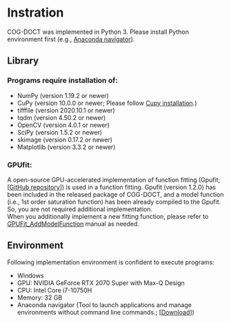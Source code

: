 Instration
============
COG-DOCT was implemented in Python 3. Please install Python environment first (e.g., [Anaconda navigator](https://www.anaconda.com/download)). 

Library
---------
### Programs require installation of: 
- NumPy (version 1.19.2 or newer)
- CuPy (version 10.0.0 or newer; Please follow [Cupy installation](https://docs.cupy.dev/en/stable/install.html).)
- tifffile (version 2020.10.1 or newer)
- tqdm (version 4.50.2 or newer)
- OpenCV (version 4.0.1 or newer)
- SciPy (version 1.5.2 or newer)
- skimage (version 0.17.2 or newer)
- Matplotlib (version 3.3.2 or newer)

### GPUfit:
 A open-source GPU-accelerated implementation of function fitting (Gpufit; [[GitHub repository](https://github.com/gpufit/Gpufit)]) is used in a function fitting. Gpufit (version 1.2.0) has been included in the released package of COG-DOCT, and a model function (i.e., 1st order saturation function) has been already compiled to the Gpufit. So, you are not required additional implementation.  
 When you additionally implement a new fitting function, please refer to [GPUFit_AddModelFunction](\GPUFit_AddModelFunction.pdf) manual as needed. 


Environment
-------------
Following implementation environment is confident to execute programs:
- Windows
- GPU: NVIDIA GeForce RTX 2070 Super with Max-Q Design
- CPU: Intel Core i7-10750H
- Memory: 32 GB
- Anaconda navigator (Tool to launch applications and manage environments without command line commands.; [[Download](https://www.anaconda.com/download)])